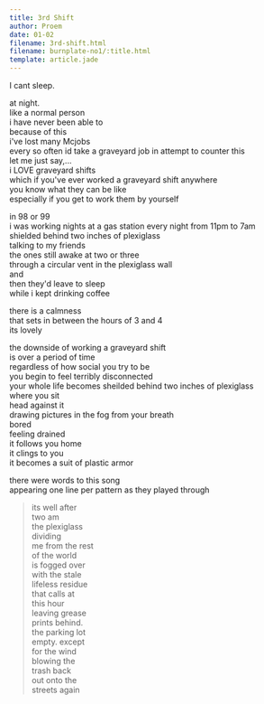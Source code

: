```yaml
---
title: 3rd Shift
author: Proem
date: 01-02
filename: 3rd-shift.html
filename: burnplate-no1/:title.html
template: article.jade
---
```


I cant sleep.  

at night.  
like a normal person  
i have never been able to  
because of this  
i've lost many Mcjobs  
every so often id take a graveyard job in attempt to counter this  
let me just say,...  
i LOVE graveyard shifts  
which if you've ever worked a graveyard shift anywhere  
you know what they can be like  
especially if you get to work them by yourself  

in 98 or 99  
i was working nights at a gas station every night from 11pm to 7am  
shielded behind two inches of plexiglass  
talking to my friends  
the ones still awake at two or three  
through a circular vent in the plexiglass wall  
and  
then they'd leave to sleep  
while i kept drinking coffee  

there is a calmness  
that sets in between the hours of 3 and 4  
its lovely  

the downside of working a graveyard shift  
is over a period of time  
regardless of how social you try to be  
you begin to feel terribly disconnected  
your whole life becomes sheilded behind two inches of plexiglass  
where you sit  
head against it  
drawing pictures in the fog from your breath  
bored  
feeling drained  
it follows you home  
it clings to you  
it becomes a suit of plastic armor  

there were words to this song  
appearing one line per pattern as they played through  

> its well after  
two am  
the plexiglass  
dividing  
me from the rest  
of the world  
is fogged over  
with the stale  
lifeless residue  
that calls at  
this hour  
leaving grease  
prints behind.  
the parking lot  
empty. except  
for the wind  
blowing the  
trash back  
out onto the  
streets again  
